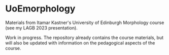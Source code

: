 # UoEmorphology

Materials from Itamar Kastner's University of Edinburgh Morphology course (see my LAGB 2023 presentation).

Work in progress. The repository already contains the course materials, but will also be updated with information on the pedagogical aspects of the course.

